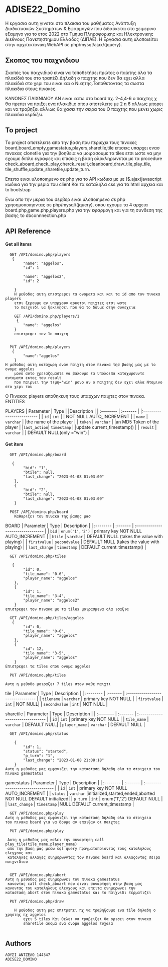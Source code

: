 
# ADISE22_Domino

Η εργασια αυτη γινεται στα πλαισια του μαθήματος Ανάπτυξη
 Διαδικτυακών Συστημάτων & Εφαρμογών 
 που διδασκεται στο χειμερινο εξαμηνο για το ετος 2022 στο 
 Τμημα Πληροφορικης και Ηλεκτρονικης Διεθνους Πανεπηστημιου Ελλαδος (ΔΙΠΑΕ).
 Η Εργασια αυτη  υλοποιείται στην αρχιτεκτονικη  WebAPI σε php/mysql/ajax/(jquery).


## Σκοπος του παιχνιδιου
Σκοπός του παιχνιδιού είναι να τοποθετήσει πρώτος 
ο παίκτης όλα τα πλακίδιά του στο τραπέζι.Δηλαδη ο παιχτης που 
δεν θα εχει αλλα πλακίδιά στο χερι του ειναι και ο Νικητης.Τοποθετοντας τα σωστα πλακιδια 
στους πινακες.

ΚΑΝΟΝΕΣ ΠΑΙΧΝΙΔΙΟΥ
ΑΝ ειναι κατω στο board πχ. 2-4,4-6 ο παιχτης χ θα πρεπει να παιξει ενα πλακιδιιο οπου αποτελειτε 
με 2 η 6 αλλιως μπορει και να τραβηξει αλλιως θα χασει την σειρα του 
Ο παιχτης που μενει χωρις πλακιδια κερδιζει.

## Το project
Το project αποτελειτε απο την  βαση που περιεχει τους πινακες
board,board_empty,gamestatus,players,sharetile,tile
επισεις υπαρχει ενασ πινακας clonetile για την βοηθεια 
να μοιρασουμε τα tiles ετσι ωστε να μην εχουμε διπλο εγραφες και επισεις η βαση ολοκληρωνεται
με τα procedure check_aboard,check_play,cherck_result,cleanboard,draw_tile,play_tile,
tile_shuffle,update_sharetile,update_turn.

Επειτα ειναι υλοποιημενο σε php για το API  κωδικα με με ($.ajax)javascript  κωδικα για την μερια του client Και τα καταληλα css
για τα html αρχεια και  to bootstrap

Ενω απο την μερια του σερβερ ειναι υλοποιημενο σε php χρησημοποιηοντας  σε php/mysql/(jquery).
οπου εχουμε τα 4 αρχεια board.php,game.php,players.php για την εφαρμογη και για τη συνδεση της βασης 
το dbconnnection.php
## API Reference

#### Get all items

```http
  GET /API/domino.php/players
   {
        "name": "aggelos",
        "id": 1
         
        "name": "aggelos2",
        "id": 2
    
    }
    Η μεθοδος αυτη επιστρεφει τα ονοματα και και τα id απο τον πινακα players 
    ετσι ξερουμε αν υπαρχουν αρκετοι παιχτες ετσι ωστε
    το παιχνιδι να ξεκινησει που θα το δουμε στην συνεχεια

    GET /API/domino.php/players/1
     {
        "name": "aggelos"
    }
    επιστρεφει τον 1ο παιχτη
    
```
```http
  PUT /API/domino.php/players
   {
        "name":"aggelos"
    }
Η μεθοδος αυτη καταχωρη εναν παιχτη στον πινακα τησ βασης μας με το ονομα aggelos
    μονο αυτο χρειαζομαστε να βαλουμε τα υπολοιπα καταχωρουντε αυτοματα εκτος του result 
    που παιρνει την τιμη='win' μονο αν ο παιχτης δεν εχει αλλα Ντομινο στο χερι του 
```
Ο Πινακας players αποθηκευη τους υπαρχων παιχτες στον πινακα.
ENTITIES

PLAYERS 
| Parameter   |   Type      |    |Description                |
| :--------   |   :-------  |    |:------------------------- |
|   `id`      |   `int`     |    | NOT NULL AUTO_INCREMENT   |
|   `name`    |   `varchar` |    |the name of the player     |
|  `token`    |   `varchar` |    |an MD5 Token of the player |
|`last_action`| `timestamp` |    |update current_timestamp() |
|   `result`  |   `varchar` |    | DEFAULT NULL(only ="win") |


#### Get item

```http
  GET /API/domino.php/board

   {
        "bid": "1",
        "btile": null,
        "last_change": "2023-01-08 01:03:09"
    },
    {
        "bid": "2",
        "btile": null,
        "last_change": "2023-01-08 01:03:09"
    }
```
```http
  POST /API/domino.php/board
    Καθαριζει τον πινακα της βασης μασ 
```
BOARD
| Parameter | Type     | Description                       |
| :-------- | :------- | :-------------------------------- |
| `bid`      |  `enum('1','2')`   | primary key NOT NULL AUTO_INCREMENT |
| `btile`      |  `varchar`   | DEFAULT NULL (takes the value with playing) |
| `firstvalue`      |  `secondvalue`   | DEFAULT NULL (takes the value with playing) |
| `last_change`      |  `timestamp`   | DEFAULT current_timestamp() |

```http
  GET /API/domino.php/tiles

   {
        "id": 0,
        "tile_name": "0-6",
        "player_name": "aggelos"
    },
    {
        "id": 1,
        "tile_name": "3-4",
        "player_name": "aggelos2"
    }
επιστρεφει τον πινακα με τα tiles μοιρασμενα ολα ισαξια

```

```http
  GET /API/domino.php/tiles/aggelos
   {
        "id": 0,
        "tile_name": "0-6",
        "player_name": "aggelos"
    },
    {
        "id": 12,
        "tile_name": "3-5",
        "player_name": "aggelos"
    }
Επιστρεφει τα tiles οπου ονομα aggelos 
```
```http
  PUT /API/domino.php/tiles

Αυτη η μεθοδο μοιραζει 7 tiles στον καθε παιχτι
```
tile
| Parameter | Type     | Description                       |
| :-------- | :------- | :-------------------------------- |
| `tilename`      |  `varchar`   | primary key NOT NULL |
| `firstvalue`      |  `int`   | NOT NULL|
| `secondvalue`      |  `int`   | NOT NULL |

sharetile
| Parameter | Type     | Description                       |
| :-------- | :------- | :-------------------------------- |
| `id`      |  `int`   | primary key NOT NULL |
| `tile_name`      |  `varchar`   | DEFAULT NULL|
| `player_name`      |  `varchar`   | DEFAULT NULL |

```http
  GET /API/domino.php/status
    
    {
        "id": 1,
        "status": "started",
        "p_turn": "1",
        "last_change": "2023-01-08 21:08:18"
    }
Αυτη η μεθοδος μας εμφανιζει την κατασταση δηλαδη ολα τα στοιχεια του πινακα gamestatus
```

gamestatus
| Parameter | Type     | Description                       |
| :-------- | :------- | :-------------------------------- |
| `id`      |  `int`   | primary key NOT NULL AUTO_INCREMENT |
| `status`      |  `varchar`   |initialized,started,ended,aborted NOT NULL DEFAULT initialized|
| `p_turn`      |  `int`   | enum('1','2') DEFAULT NULL |
| `last_change`      |  `timestamp`   |NULL DEFAULT current_timestamp |


```http
  GET /API/domino.php/play
Αυτη η μεθοδος μας εμφανιζει την κατασταση δηλαδη ολα τα στοιχεια 
του πινακα board για να δουμε αν επαιξαν οι παιχτες
```
```http
  PUT /API/domino.php/play
    
 Aυτη η μεθοδος μας καλει την συναρτηση call play_tile(tile_name,player_name) 
 απο την βαση μας μεσω sql query πραγματοποιοντας τους καταληλους ελεγχους και  
 καταληλες αλλαγες ενημερωνντας τον πινακα board και αλλαζοντας σειρα παιχνιδιου
    
```

```http
  GET /API/domino.php/abort
Αυτη η μεθοδος μας ενημερωνει τον πινακα gamestatus
 κανοντας call check_aboart που ειναι συναρτηση στην βαση μας
κανοντας του καταληλους ελεγχους και επειτα ενημερωνει την 
κατασταση abort στον πινακα gamestatus και το παιχνιδι τερματιζει 
```



```http
  PUT /API/domino.php/draw

    Η μεθοδος αυτη μας επιτρεπει πχ να τραβηξουμε ενα tile δηλαδη ο χρηστης πχ aggelos
        εχει 5 tiles Και θελει να τραβειξει θα ορισει στον πινακα 
        sharetile ακομα ενα ονομα aggelos τυχαια 
    
```







## Authors

    ΛΟΥΣΙ ΑΝΤΖΕΛΟ 144347
    ADISE22_DOMINO

